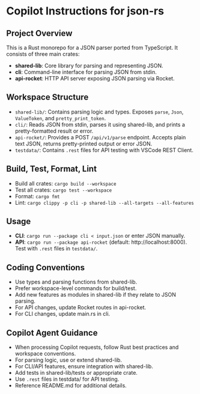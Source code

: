 # Copilot Instructions for json-rs

## Project Overview

This is a Rust monorepo for a JSON parser ported from TypeScript. It consists of three main crates:

- **shared-lib**: Core library for parsing and representing JSON.
- **cli**: Command-line interface for parsing JSON from stdin.
- **api-rocket**: HTTP API server exposing JSON parsing via Rocket.

## Workspace Structure

- `shared-lib/`: Contains parsing logic and types. Exposes `parse`, `Json`, `ValueToken`, and `pretty_print_token`.
- `cli/`: Reads JSON from stdin, parses it using shared-lib, and prints a pretty-formatted result or error.
- `api-rocket/`: Provides a POST `/api/v1/parse` endpoint. Accepts plain text JSON, returns pretty-printed output or error JSON.
- `testdata/`: Contains `.rest` files for API testing with VSCode REST Client.

## Build, Test, Format, Lint

- Build all crates: `cargo build --workspace`
- Test all crates: `cargo test --workspace`
- Format: `cargo fmt`
- Lint: `cargo clippy -p cli -p shared-lib --all-targets --all-features`

## Usage

- **CLI**: `cargo run --package cli < input.json` or enter JSON manually.
- **API**: `cargo run --package api-rocket` (default: http://localhost:8000). Test with `.rest` files in `testdata/`.

## Coding Conventions

- Use types and parsing functions from shared-lib.
- Prefer workspace-level commands for build/test.
- Add new features as modules in shared-lib if they relate to JSON parsing.
- For API changes, update Rocket routes in api-rocket.
- For CLI changes, update main.rs in cli.

## Copilot Agent Guidance

- When processing Copilot requests, follow Rust best practices and workspace conventions.
- For parsing logic, use or extend shared-lib.
- For CLI/API features, ensure integration with shared-lib.
- Add tests in shared-lib/tests or appropriate crate.
- Use `.rest` files in testdata/ for API testing.
- Reference README.md for additional details.
